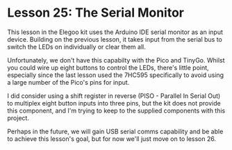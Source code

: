 # Lesson 25: The Serial Monitor #

This lesson in the Elegoo kit uses the Arduino IDE serial monitor as an input device.
Building on the previous lesson, it takes input from the serial bus to switch the
LEDs on individually or clear them all.

Unfortunately, we don't have this capabilty with the Pico and TinyGo.
Whilst you could wire up eight buttons to control the LEDs, there's little point,
especially since the last lesson used the 7HC595 specifically to avoid using a large
number of the Pico's pins for input.

I did consider using a shift register in reverse (PISO - Parallel In Serial Out)
to multiplex eight button inputs into three pins, but the kit does not provide this
component, and I'm trying to keep to the supplied components with this project.

Perhaps in the future, we will gain USB serial comms capability and be able to
achieve this lesson's goal, but for now we'll just move on to lesson 26.
